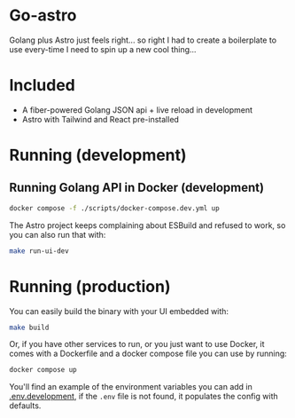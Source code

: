 # Go-astro

Golang plus Astro just feels right... so right I had to create a boilerplate to use every-time I need to spin up a new cool thing...

# Included

- A fiber-powered Golang JSON api + live reload in development
- Astro with Tailwind and React pre-installed

# Running (development)

## Running Golang API in Docker (development)

```bash
docker compose -f ./scripts/docker-compose.dev.yml up
```

The Astro project keeps complaining about ESBuild and refused to work, so you can also run that with:

```bash
make run-ui-dev
```

# Running (production)

You can easily build the binary with your UI embedded with:

```bash
make build
```

Or, if you have other services to run, or you just want to use Docker, it comes with a Dockerfile and a docker compose file you can use by running:

```bash
docker compose up
```

You'll find an example of the environment variables you can add in [.env.development](./.env.development), if the `.env` file is not found, it populates the config with defaults.
